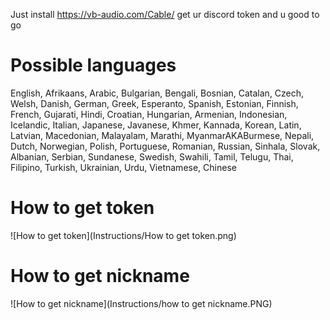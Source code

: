 Just install https://vb-audio.com/Cable/ get ur discord token and u good to go

# Possible languages
English,
Afrikaans, Arabic, Bulgarian, Bengali, Bosnian, Catalan, Czech, Welsh, Danish, German, Greek, Esperanto, Spanish, Estonian, Finnish, French, Gujarati, Hindi, Croatian, Hungarian, Armenian, Indonesian, Icelandic, Italian, Japanese, Javanese, Khmer, Kannada, Korean, Latin, Latvian, Macedonian, Malayalam, Marathi, MyanmarAKABurmese, Nepali, Dutch, Norwegian, Polish, Portuguese, Romanian, Russian, Sinhala, Slovak, Albanian, Serbian, Sundanese, Swedish, Swahili, Tamil, Telugu, Thai, Filipino, Turkish, Ukrainian, Urdu, Vietnamese, Chinese

# How to get token
![How to get token](Instructions/How to get token.png)

# How to get nickname
![How to get nickname](Instructions/how to get nickname.PNG)
